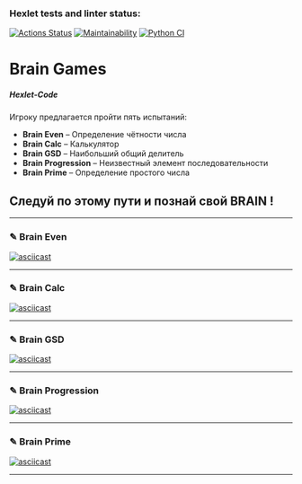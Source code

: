 ### Hexlet tests and linter status:

[![Actions Status](https://github.com/Nik-K-111/python-project-lvl1/workflows/hexlet-check/badge.svg)](https://github.com/Nik-K-111/python-project-lvl1/actions)
[![Maintainability](https://api.codeclimate.com/v1/badges/a99a88d28ad37a79dbf6/maintainability)](https://codeclimate.com/github/Nik-K-111/python-project-lvl1/maintainability)
[![Python CI](https://github.com/paskag/python-project-lvl1/workflows/Python%20CI/badge.svg)](https://github.com/Nik-K-111/python-project-lvl1/actions)

# Brain Games

##### Hexlet-Code

Игроку предлагается пройти пять испытаний:
- __Brain Even__ – Определение чётности числа
- __Brain Calc__ – Калькулятор
- __Brain GSD__ – Наибольший общий делитель
- __Brain Progression__ – Неизвестный элемент последовательности
- __Brain Prime__ – Определение простого числа

## Следуй по этому пути и познай свой __BRAIN !__

------------------------------------------
### ✎ Brain Even

[![asciicast](https://asciinema.org/a/1ft0eGpcH51Li35VNHRMvBNxY.svg)](https://asciinema.org/a/1ft0eGpcH51Li35VNHRMvBNxY)

------------------------------------------
### ✎ Brain Calc

[![asciicast](https://asciinema.org/a/VQrZ2wjabVKlcsGuxPX9biyfE.svg)](https://asciinema.org/a/VQrZ2wjabVKlcsGuxPX9biyfE)

------------------------------------------
### ✎ Brain GSD

[![asciicast](https://asciinema.org/a/aRthEHEzKeCX4GcNeDHdHUh9A.svg)](https://asciinema.org/a/aRthEHEzKeCX4GcNeDHdHUh9A)

------------------------------------------
### ✎ Brain Progression

[![asciicast](https://asciinema.org/a/rn67BJpiyurjTjk4jQGLKEaNh.svg)](https://asciinema.org/a/rn67BJpiyurjTjk4jQGLKEaNh)

------------------------------------------
### ✎ Brain Prime

[![asciicast](https://asciinema.org/a/uFgXFaSpo6sGeQMGU7gt2zSoX.svg)](https://asciinema.org/a/uFgXFaSpo6sGeQMGU7gt2zSoX)

------------------------------------------